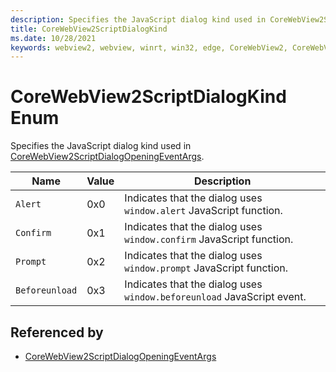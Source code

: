 ```yaml
---
description: Specifies the JavaScript dialog kind used in CoreWebView2ScriptDialogOpeningEventArgs.
title: CoreWebView2ScriptDialogKind
ms.date: 10/28/2021
keywords: webview2, webview, winrt, win32, edge, CoreWebView2, CoreWebView2Controller, browser control, edge html, CoreWebView2ScriptDialogKind
---
```


# CoreWebView2ScriptDialogKind Enum

Specifies the JavaScript dialog kind used in [CoreWebView2ScriptDialogOpeningEventArgs](corewebview2scriptdialogopeningeventargs.md).

| Name |  Value | Description |
|--|--|--|
|`Alert` | 0x0  |  Indicates that the dialog uses `window.alert` JavaScript function.|
|`Confirm` | 0x1  |  Indicates that the dialog uses `window.confirm` JavaScript function.|
|`Prompt` | 0x2  |  Indicates that the dialog uses `window.prompt` JavaScript function.|
|`Beforeunload` | 0x3  |  Indicates that the dialog uses `window.beforeunload` JavaScript event.|


## Referenced by

- [CoreWebView2ScriptDialogOpeningEventArgs](corewebview2scriptdialogopeningeventargs.md)
